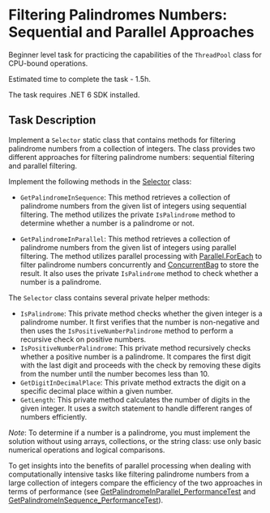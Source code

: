 # Filtering Palindromes Numbers: Sequential and Parallel Approaches

Beginner level task for practicing the capabilities of the `ThreadPool` class for CPU-bound operations.

Estimated time to complete the task - 1.5h.

The task requires .NET 6 SDK installed.

## Task Description

Implement a `Selector` static class that contains methods for filtering palindrome numbers from a collection of integers. The class provides two different approaches for filtering palindrome numbers: sequential filtering and parallel filtering.

Implement the following methods in the [Selector](/PalindromeNumberFiltering/Selector.cs) class:

- `GetPalindromeInSequence`: This method retrieves a collection of palindrome numbers from the given list of integers using sequential filtering. The method utilizes the private `IsPalindrome` method to determine whether a number is a palindrome or not.

- `GetPalindromeInParallel`: This method retrieves a collection of palindrome numbers from the given list of integers using parallel filtering. The method utilizes parallel processing with [Parallel.ForEach](https://learn.microsoft.com/en-us/dotnet/standard/parallel-programming/how-to-write-a-simple-parallel-foreach-loop) to filter palindrome numbers concurrently and [ConcurrentBag](https://learn.microsoft.com/en-us/dotnet/api/system.collections.concurrent.concurrentbag-1?view=net-7.0) to store the result. It also uses the private `IsPalindrome` method to check whether a number is a palindrome.

The `Selector` class contains several private helper methods:
- `IsPalindrome`: This private method checks whether the given integer is a palindrome number. It first verifies that the number is non-negative and then uses the `IsPositiveNumberPalindrome` method to perform a recursive check on positive numbers.
- `IsPositiveNumberPalindrome`: This private method recursively checks whether a positive number is a palindrome. It compares the first digit with the last digit and proceeds with the check by removing these digits from the number until the number becomes less than 10.
- `GetDigitInDecimalPlace`: This private method extracts the digit on a specific decimal place within a given number. 
- `GetLength`: This private method calculates the number of digits in the given integer. It uses a switch statement to handle different ranges of numbers efficiently.

_Note_: To determine if a number is a palindrome, you must implement the solution without using arrays, collections, or the string class: use only basic numerical operations and logical comparisons.

To get insights into the benefits of parallel processing when dealing with computationally intensive tasks like filtering palindrome numbers from a large collection of integers compare the efficiency of the two approaches in terms of performance (see [GetPalindromeInParallel_PerformanceTest](PalindromeNumberFiltering.Tests/SelectorTestsParallelApproach.cs#L28) and [GetPalindromeInSequence_PerformanceTest](PalindromeNumberFiltering.Tests/SelectorTestsSequentialApproach.cs#L24)). 
